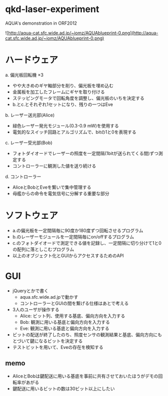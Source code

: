 qkd-laser-experiment
====================

AQUA's demonstration in ORF2012

![http://aqua-cat.sfc.wide.ad.jp/~iomz/AQUAblueprint-0.png](http://aqua-cat.sfc.wide.ad.jp/~iomz/AQUAblueprint-0.png)


# ハードウェア

a. 偏光板回転機 ×3
* やや大きめのギヤ軸部分を削り、偏光板を埋め込む
* 金属板を加工したフレームにギヤを取り付ける
* ステッピングモータで回転角度を調整し、偏光板のいちを決定する
* b.とc.とそれぞれ1セットになり、残りの一つはEve

b. レーザー送光部(Alice)
* 緑色レーザー発光モジュール(0.3-0.9 mW)を使用する
* 電気的なスイッチ回路とアルゴリズムで、bitの1と0を表現する

c. レーザー受光部(Bob)
* フォトダイオードでレーザーの照度を一定間隔(1bitが送られてくる間)ずつ測定する
* コントローラーに観測した値を送り続ける

d. コントローラー
* AliceとBobとEveを繋いで集中管理する
* 母艦からの命令を電気信号に分解する重要な部分

# ソフトウェア
* a.の偏光板を一定間隔毎に90度か180度ずつ回転させるプログラム
* b.のレーザーモジュールを一定間隔毎にon/offするプログラム
* c.のフォトダイオードで測定できる値を記録し、一定間隔に切り分けて1と0の配列に落としこむプログラム
* 以上のオブジェクト化とGUIからアクセスするためのAPI

# GUI
* jQueryとかで書く
  * aqua.sfc.wide.ad.jpで動かす
  * コントローラーとGUIの間を繋げる仕様はあとで考える
* 3人のユーザが操作する
  * Alice: ビット列、使用する基底、偏向方向を入力する
  * Bob: 観測に用いる基底と偏向方向を入力する
  * Eve: 観測に用いる基底と偏向方向を入力する
* ビットの配送が終了したのち、照度センサの観測結果と基底、偏向方向にもとづいて鍵になるビットを決定する
* テストビットを用いて、Eveの存在を検知する

## memo
* AliceとBobは鍵配送に用いる基底を事前に共有させておいたほうがデモの回転率があがる
* 鍵配送に用いるビットの数は30ビット以上にしたい